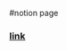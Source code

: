 #notion page

### [link](https://hotbloodturtle.notion.site/public-page-080fe38b07be4272b3b0bc5b9cd48ef0)
